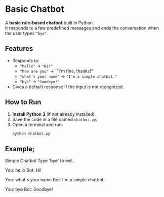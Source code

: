 # Basic Chatbot 

A **basic rule-based chatbot** built in Python.  
It responds to a few predefined messages and ends the conversation when the user types `"bye"`.


##  Features
- Responds to:
  - `"hello"` → `"Hi!"`
  - `"how are you"` → `"I'm fine, thanks!"
  - `"what's your name"` → `"I'm a simple chatbot."`
  - `"bye"` → `"Goodbye!"`
- Gives a default response if the input is not recognized.


##  How to Run
1. **Install Python 3** (if not already installed).
2. Save the code in a file named `chatbot.py`.
3. Open a terminal and run:
   ```bash
   python chatbot.py

## Example;
Simple Chatbot
Type 'bye' to exit.

You: hello
Bot: Hi!

You: what's your name
Bot: I'm a simple chatbot.

You: bye
Bot: Goodbye!
